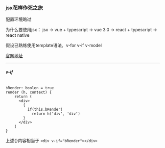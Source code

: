 ### jsx花样作死之旅

配置环境略过

为什么要使用jsx：
	jsx -> 
	vue + typescript ->
	vue 3.0 ->
	react + typescript ->
	react native

假设已熟练使用template语法，v-for v-if v-model 

[官网地址](https://cn.vuejs.org/v2/guide/render-function.html)

---

##### v-if


```	 可以通过变量来判断

bRender: boolen = true
render (h, context) {
	return (
	  <div>
		{
		  if(this.bRender)
			return h('div', 'div')
		}
	  </div>
	)
}

```

上述{}内容相当于 
`<div v-if="bRender"></div>`

